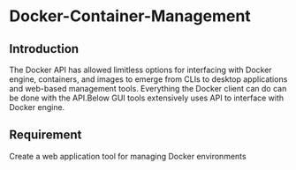 # Docker-Container-Management

## Introduction
The Docker API has allowed limitless options for interfacing with Docker engine, containers, and images to emerge from CLIs to desktop applications and web-based management tools.
Everything the Docker client can do can be done with the API.Below GUI tools extensively uses API to interface with Docker engine.

## Requirement
Create a web application tool for managing Docker environments

